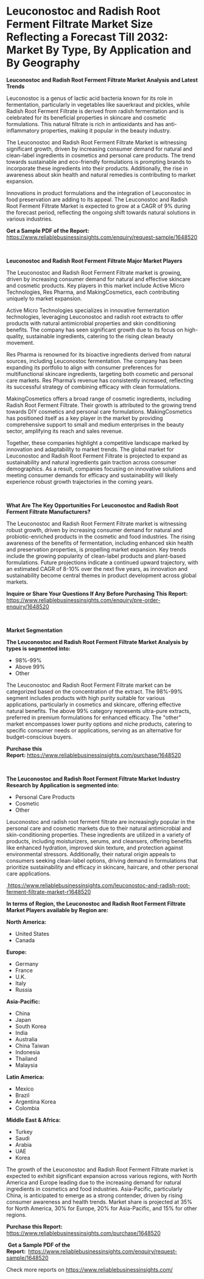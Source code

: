 <p><h1>Leuconostoc and Radish Root Ferment Filtrate Market Size Reflecting a Forecast Till 2032: Market By Type, By Application and By Geography</h1></p><p><strong>Leuconostoc and Radish Root Ferment Filtrate Market Analysis and Latest Trends</strong></p>
<p><p>Leuconostoc is a genus of lactic acid bacteria known for its role in fermentation, particularly in vegetables like sauerkraut and pickles, while Radish Root Ferment Filtrate is derived from radish fermentation and is celebrated for its beneficial properties in skincare and cosmetic formulations. This natural filtrate is rich in antioxidants and has anti-inflammatory properties, making it popular in the beauty industry.</p><p>The Leuconostoc and Radish Root Ferment Filtrate Market is witnessing significant growth, driven by increasing consumer demand for natural and clean-label ingredients in cosmetics and personal care products. The trend towards sustainable and eco-friendly formulations is prompting brands to incorporate these ingredients into their products. Additionally, the rise in awareness about skin health and natural remedies is contributing to market expansion. </p><p>Innovations in product formulations and the integration of Leuconostoc in food preservation are adding to its appeal. The Leuconostoc and Radish Root Ferment Filtrate Market is expected to grow at a CAGR of 9% during the forecast period, reflecting the ongoing shift towards natural solutions in various industries.</p></p>
<p><strong>Get a Sample PDF of the Report:&nbsp;</strong> <a href="https://www.reliablebusinessinsights.com/enquiry/request-sample/1648520?utm_campaign=2537&utm_medium=2&utm_source=Github&utm_content=ia&utm_term=28022025&utm_id=leuconostoc-and-radish-root-ferment-filtrate">https://www.reliablebusinessinsights.com/enquiry/request-sample/1648520</a></p>
<p>&nbsp;</p>
<p><strong>Leuconostoc and Radish Root Ferment Filtrate Major Market Players</strong></p>
<p><p>The Leuconostoc and Radish Root Ferment Filtrate market is growing, driven by increasing consumer demand for natural and effective skincare and cosmetic products. Key players in this market include Active Micro Technologies, Res Pharma, and MakingCosmetics, each contributing uniquely to market expansion.</p><p>Active Micro Technologies specializes in innovative fermentation technologies, leveraging Leuconostoc and radish root extracts to offer products with natural antimicrobial properties and skin conditioning benefits. The company has seen significant growth due to its focus on high-quality, sustainable ingredients, catering to the rising clean beauty movement.</p><p>Res Pharma is renowned for its bioactive ingredients derived from natural sources, including Leuconostoc fermentation. The company has been expanding its portfolio to align with consumer preferences for multifunctional skincare ingredients, targeting both cosmetic and personal care markets. Res Pharma’s revenue has consistently increased, reflecting its successful strategy of combining efficacy with clean formulations.</p><p>MakingCosmetics offers a broad range of cosmetic ingredients, including Radish Root Ferment Filtrate. Their growth is attributed to the growing trend towards DIY cosmetics and personal care formulations. MakingCosmetics has positioned itself as a key player in the market by providing comprehensive support to small and medium enterprises in the beauty sector, amplifying its reach and sales revenue.</p><p>Together, these companies highlight a competitive landscape marked by innovation and adaptability to market trends. The global market for Leuconostoc and Radish Root Ferment Filtrate is projected to expand as sustainability and natural ingredients gain traction across consumer demographics. As a result, companies focusing on innovative solutions and meeting consumer demands for efficacy and sustainability will likely experience robust growth trajectories in the coming years.</p></p>
<p>&nbsp;</p>
<p><strong>What Are The Key Opportunities For Leuconostoc and Radish Root Ferment Filtrate Manufacturers?</strong></p>
<p><p>The Leuconostoc and Radish Root Ferment Filtrate market is witnessing robust growth, driven by increasing consumer demand for natural and probiotic-enriched products in the cosmetic and food industries. The rising awareness of the benefits of fermentation, including enhanced skin health and preservation properties, is propelling market expansion. Key trends include the growing popularity of clean-label products and plant-based formulations. Future projections indicate a continued upward trajectory, with an estimated CAGR of 8-10% over the next five years, as innovation and sustainability become central themes in product development across global markets.</p></p>
<p><strong>Inquire or Share Your Questions If Any Before Purchasing This Report:</strong> <a href="https://www.reliablebusinessinsights.com/enquiry/pre-order-enquiry/1648520?utm_campaign=2537&utm_medium=2&utm_source=Github&utm_content=ia&utm_term=28022025&utm_id=leuconostoc-and-radish-root-ferment-filtrate">https://www.reliablebusinessinsights.com/enquiry/pre-order-enquiry/1648520</a></p>
<p>&nbsp;</p>
<p><strong>Market Segmentation</strong></p>
<p><strong>The Leuconostoc and Radish Root Ferment Filtrate Market Analysis by types is segmented into:</strong></p>
<p><ul><li>98%-99%</li><li>Above 99%</li><li>Other</li></ul></p>
<p><p>The Leuconostoc and Radish Root Ferment Filtrate market can be categorized based on the concentration of the extract. The 98%-99% segment includes products with high purity suitable for various applications, particularly in cosmetics and skincare, offering effective natural benefits. The above 99% category represents ultra-pure extracts, preferred in premium formulations for enhanced efficacy. The "other" market encompasses lower purity options and niche products, catering to specific consumer needs or applications, serving as an alternative for budget-conscious buyers.</p></p>
<p><strong>Purchase this Report:&nbsp;</strong><a href="https://www.reliablebusinessinsights.com/purchase/1648520?utm_campaign=2537&utm_medium=2&utm_source=Github&utm_content=ia&utm_term=28022025&utm_id=leuconostoc-and-radish-root-ferment-filtrate">https://www.reliablebusinessinsights.com/purchase/1648520</a></p>
<p>&nbsp;</p>
<p><strong>The Leuconostoc and Radish Root Ferment Filtrate Market Industry Research by Application is segmented into:</strong></p>
<p><ul><li>Personal Care Products</li><li>Cosmetic</li><li>Other</li></ul></p>
<p><p>Leuconostoc and radish root ferment filtrate are increasingly popular in the personal care and cosmetic markets due to their natural antimicrobial and skin-conditioning properties. These ingredients are utilized in a variety of products, including moisturizers, serums, and cleansers, offering benefits like enhanced hydration, improved skin texture, and protection against environmental stressors. Additionally, their natural origin appeals to consumers seeking clean-label options, driving demand in formulations that prioritize sustainability and efficacy in skincare, haircare, and other personal care applications.</p></p>
<p><a href="https://www.reliablebusinessinsights.com/leuconostoc-and-radish-root-ferment-filtrate-market-r1648520?utm_campaign=2537&utm_medium=2&utm_source=Github&utm_content=ia&utm_term=28022025&utm_id=leuconostoc-and-radish-root-ferment-filtrate">&nbsp;https://www.reliablebusinessinsights.com/leuconostoc-and-radish-root-ferment-filtrate-market-r1648520</a></p>
<p><strong>In terms of Region, the Leuconostoc and Radish Root Ferment Filtrate Market Players available by Region are:</strong></p>
<p>
    <p> <strong> North America: </strong>
        <ul>
            <li>United States</li>
            <li>Canada</li>
        </ul>
        </p> 
    <p> <strong> Europe: </strong>
        <ul>
            <li>Germany</li>
            <li>France</li>
            <li>U.K.</li>
            <li>Italy</li>
            <li>Russia</li>
        </ul>
        </p> 
    <p> <strong> Asia-Pacific: </strong>
        <ul>
            <li>China</li>
            <li>Japan</li>
            <li>South Korea</li>
            <li>India</li>
            <li>Australia</li>
            <li>China Taiwan</li>
            <li>Indonesia</li>
            <li>Thailand</li>
            <li>Malaysia</li>
        </ul>
        </p> 
    <p> <strong> Latin America: </strong>
        <ul>
            <li>Mexico</li>
            <li>Brazil</li>
            <li>Argentina Korea</li>
            <li>Colombia</li>
        </ul>
        </p> 
    <p> <strong> Middle East & Africa: </strong>
        <ul>
            <li>Turkey</li>
            <li>Saudi</li>
            <li>Arabia</li>
            <li>UAE</li>
            <li>Korea</li>
        </ul>
    </p>
    </p>
<p><p>The growth of the Leuconostoc and Radish Root Ferment Filtrate market is expected to exhibit significant expansion across various regions, with North America and Europe leading due to the increasing demand for natural ingredients in cosmetics and food industries. Asia-Pacific, particularly China, is anticipated to emerge as a strong contender, driven by rising consumer awareness and health trends. Market share is projected at 35% for North America, 30% for Europe, 20% for Asia-Pacific, and 15% for other regions.</p></p>
<p><strong>Purchase this Report: </strong><a href="https://www.reliablebusinessinsights.com/purchase/1648520?utm_campaign=2537&utm_medium=2&utm_source=Github&utm_content=ia&utm_term=28022025&utm_id=leuconostoc-and-radish-root-ferment-filtrate">https://www.reliablebusinessinsights.com/purchase/1648520</a></p>
<p>&nbsp;<strong>Get a Sample PDF of the Report:&nbsp;&nbsp;</strong><a href="https://www.reliablebusinessinsights.com/enquiry/request-sample/1648520?utm_campaign=2537&utm_medium=2&utm_source=Github&utm_content=ia&utm_term=28022025&utm_id=leuconostoc-and-radish-root-ferment-filtrate">https://www.reliablebusinessinsights.com/enquiry/request-sample/1648520</a></p>
<p><strong></strong></p>
<p>Check more reports on <a href="https://www.reliablebusinessinsights.com/?utm_campaign=2537&utm_medium=2&utm_source=Github&utm_content=ia&utm_term=28022025&utm_id=leuconostoc-and-radish-root-ferment-filtrate">https://www.reliablebusinessinsights.com/</a></p>